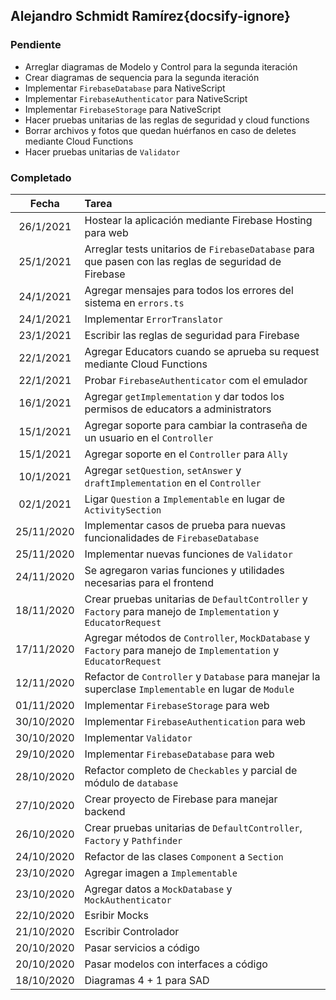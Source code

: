 ## Alejandro Schmidt Ramírez{docsify-ignore}

### Pendiente
* Arreglar diagramas de Modelo y Control para la segunda iteración
* Crear diagramas de sequencia para la segunda iteración
* Implementar `FirebaseDatabase` para NativeScript
* Implementar `FirebaseAuthenticator` para NativeScript
* Implementar `FirebaseStorage` para NativeScript
* Hacer pruebas unitarias de las reglas de seguridad y cloud functions
* Borrar archivos y fotos que quedan huérfanos en caso de deletes mediante Cloud Functions
* Hacer pruebas unitarias de `Validator`

### Completado
| Fecha | Tarea |
| :---: | :--- |
| 26/1/2021 | Hostear la aplicación mediante Firebase Hosting para web |
| 25/1/2021 | Arreglar tests unitarios de `FirebaseDatabase` para que pasen con las reglas de seguridad de Firebase |
| 24/1/2021 | Agregar mensajes para todos los errores del sistema en `errors.ts` |
| 24/1/2021 | Implementar `ErrorTranslator` |
| 23/1/2021 | Escribir las reglas de seguridad para Firebase |
| 22/1/2021 | Agregar Educators cuando se aprueba su request mediante Cloud Functions |
| 22/1/2021 | Probar `FirebaseAuthenticator` com el emulador |
| 16/1/2021 | Agregar `getImplementation` y dar todos los permisos de educators a administrators |
| 15/1/2021 | Agregar soporte para cambiar la contraseña de un usuario en el `Controller` |
| 15/1/2021 | Agregar soporte en el `Controller` para `Ally` | 
| 10/1/2021 | Agregar `setQuestion`, `setAnswer` y `draftImplementation` en el `Controller` |
| 02/1/2021 | Ligar `Question` a `Implementable` en lugar de `ActivitySection` |
| 25/11/2020 | Implementar casos de prueba para nuevas funcionalidades de `FirebaseDatabase` |
| 25/11/2020 | Implementar nuevas funciones de `Validator` |
| 24/11/2020 | Se agregaron varias funciones y utilidades necesarias para el frontend |
| 18/11/2020 | Crear pruebas unitarias de `DefaultController` y `Factory` para manejo de `Implementation` y `EducatorRequest` | 
| 17/11/2020 | Agregar métodos de `Controller`, `MockDatabase` y `Factory` para manejo de `Implementation` y `EducatorRequest` |
| 12/11/2020 | Refactor de `Controller` y `Database` para manejar la superclase `Implementable` en lugar de `Module` |
| 01/11/2020 | Implementar `FirebaseStorage` para web |
| 30/10/2020 | Implementar `FirebaseAuthentication` para web |
| 30/10/2020 | Implementar `Validator` |
| 29/10/2020 | Implementar `FirebaseDatabase` para web |
| 28/10/2020 | Refactor completo de `Checkables` y parcial de módulo de `database` |
| 27/10/2020 | Crear proyecto de Firebase para manejar backend |
| 26/10/2020 | Crear pruebas unitarias de `DefaultController`, `Factory` y `Pathfinder` |
| 24/10/2020 | Refactor de las clases `Component` a `Section` | 
| 23/10/2020 | Agregar imagen a `Implementable` |
| 23/10/2020 | Agregar datos a `MockDatabase` y `MockAuthenticator` |
| 22/10/2020 | Esribir Mocks |
| 21/10/2020 | Escribir Controlador |
| 20/10/2020 | Pasar servicios a código |
| 20/10/2020 | Pasar modelos con interfaces a código |
| 18/10/2020 | Diagramas 4 + 1 para SAD |